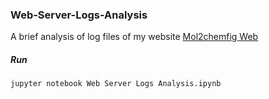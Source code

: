### Web-Server-Logs-Analysis

A brief analysis of log files of my website  [Mol2chemfig Web](http://py-chemist.com/mol_2_chemfig)

##### Run
```jupyter notebook Web Server Logs Analysis.ipynb```
